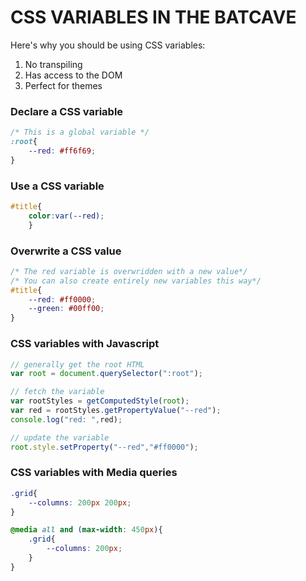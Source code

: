 # CSS VARIABLES IN THE BATCAVE

Here's why you should be using CSS variables:
1. No transpiling
2. Has access to the DOM
3. Perfect for themes

### Declare a CSS variable
```CSS
/* This is a global variable */
:root{
    --red: #ff6f69;
}
```
### Use a CSS variable
```CSS
#title{
    color:var(--red);
    }
```
### Overwrite a CSS value
```CSS
/* The red variable is overwridden with a new value*/
/* You can also create entirely new variables this way*/
#title{
    --red: #ff0000;
    --green: #00ff00;
}
```
### CSS variables with Javascript
```Javascript
// generally get the root HTML
var root = document.querySelector(":root");

// fetch the variable
var rootStyles = getComputedStyle(root);
var red = rootStyles.getPropertyValue("--red");
console.log("red: ",red);

// update the variable
root.style.setProperty("--red","#ff0000");
```

### CSS variables with Media queries
```CSS
.grid{
    --columns: 200px 200px;
}

@media all and (max-width: 450px){
    .grid{
        --columns: 200px;
    }
}
```